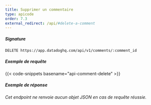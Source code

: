 ```yaml
---
title: Supprimer un commentaire
type: apicode
order: 7.3
external_redirect: /api/#delete-a-comment
---
```


##### Signature
`DELETE https://app.datadoghq.com/api/v1/comments/:comment_id`
##### Exemple de requête
{{< code-snippets basename="api-comment-delete" >}}
##### Exemple de réponse
*Cet endpoint ne renvoie aucun objet JSON en cas de requête réussie.*